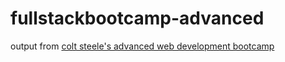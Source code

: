 # fullstackbootcamp-advanced
output from [colt steele's advanced web development bootcamp](https://www.udemy.com/the-advanced-web-developer-bootcamp)

